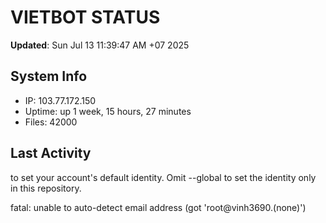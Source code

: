 # VIETBOT STATUS
**Updated**: Sun Jul 13 11:39:47 AM +07 2025

## System Info
- IP: 103.77.172.150
- Uptime: up 1 week, 15 hours, 27 minutes
- Files: 42000

## Last Activity

to set your account's default identity.
Omit --global to set the identity only in this repository.

fatal: unable to auto-detect email address (got 'root@vinh3690.(none)')

